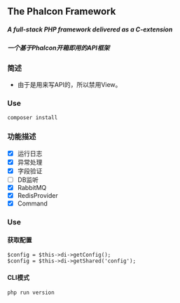 ## The Phalcon Framework

##### A full-stack PHP framework delivered as a C-extension
##### 一个基于Phalcon开箱即用的API框架


### 简述
- 由于是用来写API的，所以禁用View。

### Use
```
composer install
```

### 功能描述
- [x] 运行日志
- [x] 异常处理
- [x] 字段验证
- [ ] DB监听
- [x] RabbitMQ
- [x] RedisProvider
- [x] Command

### Use

#### 获取配置
```
$config = $this->di->getConfig();
$config = $this->di->getShared('config');
```

#### CLI模式
```
php run version
```